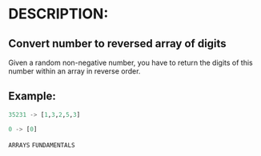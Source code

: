 # DESCRIPTION:

## Convert number to reversed array of digits

Given a random non-negative number, you have to return the digits of this number within an array in reverse order.

## Example:

```python
35231 -> [1,3,2,5,3]

0 -> [0]
```


`ARRAYS` `FUNDAMENTALS`